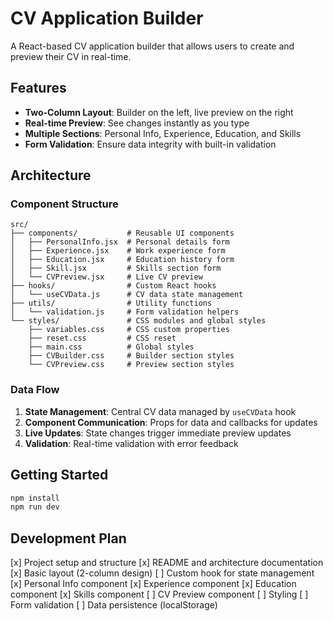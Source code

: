 # CV Application Builder
A React-based CV application builder that allows users to create and preview their CV in real-time.

## Features
- **Two-Column Layout**: Builder on the left, live preview on the right
- **Real-time Preview**: See changes instantly as you type
- **Multiple Sections**: Personal Info, Experience, Education, and Skills
- **Form Validation**: Ensure data integrity with built-in validation

## Architecture
### Component Structure
```
src/
├── components/           # Reusable UI components
│   ├── PersonalInfo.jsx  # Personal details form
│   ├── Experience.jsx    # Work experience form
│   ├── Education.jsx     # Education history form
│   ├── Skill.jsx         # Skills section form
│   └── CVPreview.jsx     # Live CV preview
├── hooks/                # Custom React hooks
│   └── useCVData.js      # CV data state management
├── utils/                # Utility functions
│   └── validation.js     # Form validation helpers
└── styles/               # CSS modules and global styles
    ├── variables.css     # CSS custom properties
    ├── reset.css         # CSS reset
    ├── main.css          # Global styles
    ├── CVBuilder.css     # Builder section styles
    └── CVPreview.css     # Preview section styles
```

### Data Flow
1. **State Management**: Central CV data managed by `useCVData` hook
2. **Component Communication**: Props for data and callbacks for updates
3. **Live Updates**: State changes trigger immediate preview updates
4. **Validation**: Real-time validation with error feedback

## Getting Started
```bash
npm install
npm run dev
```

## Development Plan
[x] Project setup and structure
[x] README and architecture documentation
[x] Basic layout (2-column design)
[ ] Custom hook for state management
[x] Personal Info component
[x] Experience component
[x] Education component
[x] Skills component
[ ] CV Preview component
[ ] Styling
[ ] Form validation
[ ] Data persistence (localStorage)

